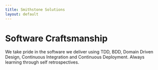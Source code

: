 ```yaml
---
title: Smithstone Solutions
layout: default
---
```


# Software Craftsmanship
We take pride in the software we deliver using TDD, BDD, Domain Driven Design,
Continuous Integration and Continuous Deployment. Always learning through self retrospectives.




